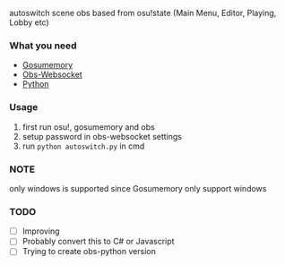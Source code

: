 autoswitch scene obs based from osu!state (Main Menu, Editor, Playing, Lobby etc)

### What you need
* [Gosumemory](https://github.com/l3lackShark/gosumemory)
* [Obs-Websocket](https://github.com/Palakis/obs-websocket/releases/)
* [Python](https://www.python.org/downloads/)

### Usage
1. first run osu!, gosumemory and obs
2. setup password in obs-websocket settings
3. run `python autoswitch.py` in cmd

### NOTE
only windows is supported since Gosumemory only support windows  

### TODO
- [ ] Improving  
- [ ] Probably convert this to C# or Javascript  
- [ ] Trying to create obs-python version  
